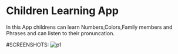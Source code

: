 # Children Learning App
In this App childrens can learn Numbers,Colors,Family members and Phrases and can listen to their pronuncation.

#SCREENSHOTS:
![p1](https://user-images.githubusercontent.com/66634371/116699908-c4d69680-a9e3-11eb-8ecc-4534c7fa5044.png)
